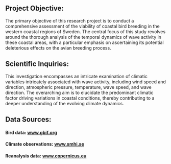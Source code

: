 ## Project Objective:

The primary objective of this research project is to conduct a comprehensive assessment of the viability of coastal bird breeding in the western coastal regions of Sweden. 
The central focus of this study revolves around the thorough analysis of the temporal dynamics of wave activity in these coastal areas, with a particular emphasis on ascertaining its potential deleterious effects on the avian breeding process.

## Scientific Inquiries:

This investigation encompasses an intricate examination of climatic variables intricately associated with wave activity, including wind speed and direction, atmospheric pressure, temperature, wave speed, and wave direction. 
The overarching aim is to elucidate the predominant climatic factor driving variations in coastal conditions, thereby contributing to a deeper understanding of the evolving climate dynamics.

## Data Sources:

#### Bird data: www.gbif.org 
#### Climate observations: www.smhi.se
#### Reanalysis data: www.copernicus.eu
